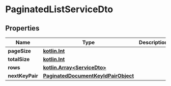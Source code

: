 # PaginatedListServiceDto

## Properties
Name | Type | Description | Notes
------------ | ------------- | ------------- | -------------
**pageSize** | [**kotlin.Int**](.md) |  | 
**totalSize** | [**kotlin.Int**](.md) |  | 
**rows** | [**kotlin.Array&lt;ServiceDto&gt;**](ServiceDto.md) |  | 
**nextKeyPair** | [**PaginatedDocumentKeyIdPairObject**](PaginatedDocumentKeyIdPairObject.md) |  |  [optional]
